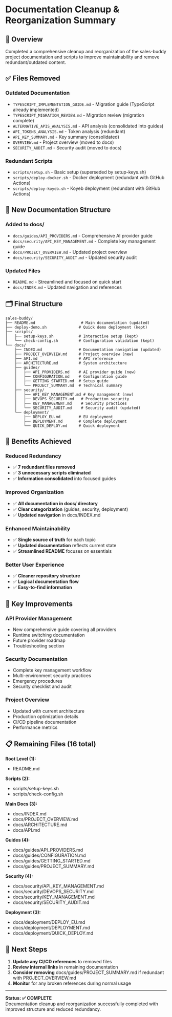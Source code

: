 # Documentation Cleanup & Reorganization Summary

## 🎯 Overview

Completed a comprehensive cleanup and reorganization of the sales-buddy project documentation and scripts to improve maintainability and remove redundant/outdated content.

## ✅ Files Removed

### Outdated Documentation
- `TYPESCRIPT_IMPLEMENTATION_GUIDE.md` - Migration guide (TypeScript already implemented)
- `TYPESCRIPT_MIGRATION_REVIEW.md` - Migration review (migration complete)
- `ALTERNATIVE_APIS_ANALYSIS.md` - API analysis (consolidated into guides)
- `API_TOKENS_ANALYSIS.md` - Token analysis (redundant)
- `API_KEY_SUMMARY.md` - Key summary (consolidated)
- `OVERVIEW.md` - Project overview (moved to docs)
- `SECURITY_AUDIT.md` - Security audit (moved to docs)

### Redundant Scripts
- `scripts/setup.sh` - Basic setup (superseded by setup-keys.sh)
- `scripts/deploy-docker.sh` - Docker deployment (redundant with GitHub Actions)
- `scripts/deploy-koyeb.sh` - Koyeb deployment (redundant with GitHub Actions)

## 📁 New Documentation Structure

### Added to docs/
- `docs/guides/API_PROVIDERS.md` - Comprehensive AI provider guide
- `docs/security/API_KEY_MANAGEMENT.md` - Complete key management guide  
- `docs/PROJECT_OVERVIEW.md` - Updated project overview
- `docs/security/SECURITY_AUDIT.md` - Updated security audit

### Updated Files
- `README.md` - Streamlined and focused on quick start
- `docs/INDEX.md` - Updated navigation and references

## 🗂️ Final Structure

```
sales-buddy/
├── README.md                    # Main documentation (updated)
├── deploy-demo.sh              # Quick demo deployment (kept)
├── scripts/
│   ├── setup-keys.sh           # Interactive setup (kept)
│   └── check-config.sh         # Configuration validation (kept)
└── docs/
    ├── INDEX.md                # Documentation navigation (updated)
    ├── PROJECT_OVERVIEW.md     # Project overview (new)
    ├── API.md                  # API reference
    ├── ARCHITECTURE.md         # System architecture
    ├── guides/
    │   ├── API_PROVIDERS.md    # AI provider guide (new)
    │   ├── CONFIGURATION.md    # Configuration guide
    │   ├── GETTING_STARTED.md  # Setup guide
    │   └── PROJECT_SUMMARY.md  # Technical summary
    ├── security/
    │   ├── API_KEY_MANAGEMENT.md # Key management (new)
    │   ├── DEVOPS_SECURITY.md   # Production security
    │   ├── KEY_MANAGEMENT.md    # Security practices
    │   └── SECURITY_AUDIT.md    # Security audit (updated)
    └── deployment/
        ├── DEPLOY_EU.md        # EU deployment
        ├── DEPLOYMENT.md       # Complete deployment
        └── QUICK_DEPLOY.md     # Quick deployment
```

## 🎉 Benefits Achieved

### Reduced Redundancy
- ✅ **7 redundant files removed**
- ✅ **3 unnecessary scripts eliminated**
- ✅ **Information consolidated** into focused guides

### Improved Organization
- ✅ **All documentation in docs/ directory**
- ✅ **Clear categorization** (guides, security, deployment)
- ✅ **Updated navigation** in docs/INDEX.md

### Enhanced Maintainability
- ✅ **Single source of truth** for each topic
- ✅ **Updated documentation** reflects current state
- ✅ **Streamlined README** focuses on essentials

### Better User Experience
- ✅ **Cleaner repository structure**
- ✅ **Logical documentation flow**
- ✅ **Easy-to-find information**

## 🔧 Key Improvements

### API Provider Management
- New comprehensive guide covering all providers
- Runtime switching documentation
- Future provider roadmap
- Troubleshooting section

### Security Documentation
- Complete key management workflow
- Multi-environment security practices
- Emergency procedures
- Security checklist and audit

### Project Overview
- Updated with current architecture
- Production optimization details
- CI/CD pipeline documentation
- Performance metrics

## 📋 Remaining Files (16 total)

**Root Level (1):**
- README.md

**Scripts (2):**
- scripts/setup-keys.sh
- scripts/check-config.sh

**Main Docs (3):**
- docs/INDEX.md
- docs/PROJECT_OVERVIEW.md
- docs/ARCHITECTURE.md
- docs/API.md

**Guides (4):**
- docs/guides/API_PROVIDERS.md
- docs/guides/CONFIGURATION.md
- docs/guides/GETTING_STARTED.md
- docs/guides/PROJECT_SUMMARY.md

**Security (4):**
- docs/security/API_KEY_MANAGEMENT.md
- docs/security/DEVOPS_SECURITY.md
- docs/security/KEY_MANAGEMENT.md
- docs/security/SECURITY_AUDIT.md

**Deployment (3):**
- docs/deployment/DEPLOY_EU.md
- docs/deployment/DEPLOYMENT.md
- docs/deployment/QUICK_DEPLOY.md

## 🎯 Next Steps

1. **Update any CI/CD references** to removed files
2. **Review internal links** in remaining documentation
3. **Consider removing** docs/guides/PROJECT_SUMMARY.md if redundant with PROJECT_OVERVIEW.md
4. **Monitor** for any broken references during normal usage

---

**Status: ✅ COMPLETE**  
Documentation cleanup and reorganization successfully completed with improved structure and reduced redundancy. 